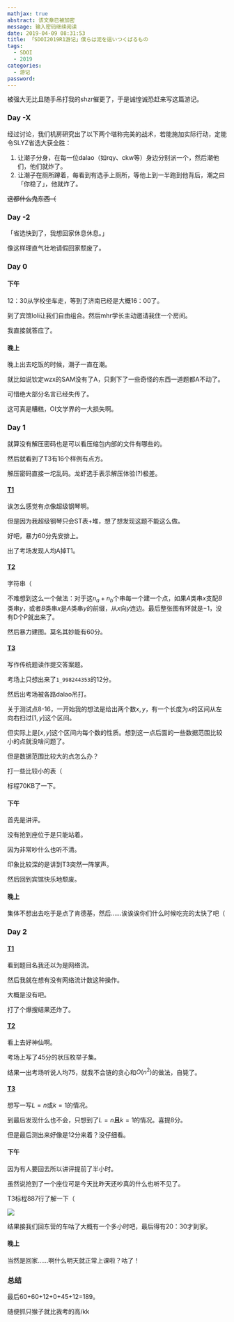 ```yaml
---
mathjax: true
abstract: 该文章已被加密
message: 输入密码继续阅读
date: 2019-04-09 08:31:53
title: 「SDOI2019R1游记」僕らは泥を這いつくばるもの
tags:
  - SDOI
  - 2019
categories:
  - 游记
password:
---
```

被强大无比且随手吊打我的shzr催更了，于是诚惶诚恐赶来写这篇游记。

<!-- more -->

### Day -X

经过讨论，我们机房研究出了以下两个堪称完美的战术，若能施加实际行动，定能令SLYZ省选大获全胜：

1. 让潮子分身，在每一位dalao（如rqy、ckw等）身边分别派一个，然后潮他们，他们就炸了。
2. 让潮子在厕所蹲着，每看到有选手上厕所，等他上到一半跑到他背后，潮之曰「你稳了」，他就炸了。

~~这都什么鬼东西（~~

### Day -2

「省选快到了，我想回家休息休息。」

像这样理直气壮地请假回家颓废了。

### Day 0

#### 下午

12：30从学校坐车走，等到了济南已经是大概16：00了。

到了宾馆loli让我们自由组合。然后mhr学长主动邀请我住一个房间。

我直接就答应了。

#### 晚上

晚上出去吃饭的时候，潮子一直在潮。

就比如说钦定wzx的SAM没有了A，只剩下了一些奇怪的东西一道题都A不动了。

可惜绝大部分名言已经失传了。

这可真是糟糕，OI文学界的一大损失啊。

### Day 1

就算没有解压密码也是可以看压缩包内部的文件有哪些的。

然后就看到了T3有16个样例有点方。

解压密码直接一坨乱码。龙虾选手表示解压体验(?)极差。

#### [T1](https://www.luogu.org/problemnew/show/P5283)

诶怎么感觉有点像超级钢琴啊。

但是因为我超级钢琴只会ST表+堆，想了想发现这题不能这么做。

好吧，暴力60分先安排上。

出了考场发现人均A掉T1。

#### [T2](https://www.luogu.org/problemnew/show/P5284)

字符串（

不难想到这么一个做法：对于这$n_{a}+n_{b}$个串每一个建一个点，如果$A$类串$x$支配$B$类串$y$，或者$B$类串$x$是$A$类串$y$的前缀，从$x$向$y$连边。最后整张图有环就是$-1$，没有D个P就出来了。

然后暴力建图。莫名其妙能有60分。

#### [T3](https://www.luogu.org/problemnew/show/P5285)

写作传统题读作提交答案题。

考场上只想出来了`1_998244353`的12分。

然后出考场被各路dalao吊打。

关于测试点8-16，一开始我的想法是给出两个数$x,y$，有一个长度为$x$的区间从左向右扫过$[1,y]$这个区间。

但实际上是$[x,y]$这个区间内每个数的性质。想到这一点后面的一些数据范围比较小的点就没啥问题了。

但是数据范围比较大的点怎么办？

打一些比较小的表（

标程70KB了一下。

#### 下午

首先是讲评。

没有抢到座位于是只能站着。

因为非常吵什么也听不清。

印象比较深的是讲到T3突然一阵掌声。

然后回到宾馆快乐地颓废。

#### 晚上

集体不想出去吃于是点了肯德基，然后……诶诶诶你们什么时候吃完的太快了吧（

### Day 2

#### [T1](https://www.luogu.org/problemnew/show/P5289)

看到题目名我还以为是网络流。

然后我就在想有没有网络流计数这种操作。

大概是没有吧。

打了个爆搜结果还炸了。

#### [T2](https://www.luogu.org/problemnew/show/P5290)

看上去好神仙啊。

考场上写了45分的状压枚举子集。

结果一出考场听说人均75，就我不会链的贪心和$O(n^{2})$的做法，自毙了。

#### [T3](https://www.luogu.org/problemnew/show/P5291)

想写一写$L=n$或$k=1$的情况。

到最后发现什么也不会，只想到了$L=n$__且__$k=1$的情况。喜提8分。

但是最后测出来好像是12分来着？没仔细看。

#### 下午

因为有人要回去所以讲评提前了半小时。

虽然说抢到了一个座位可是今天比昨天还吵真的什么也听不见了。

T3标程887行了解一下（

![](/images/TIM图片20190409113807.jpg)

结果接我们回东营的车咕了大概有一个多小时吧，最后得有20：30才到家。

#### 晚上

当然是回家……啊什么明天就正常上课啦？咕了！

### 总结

最后60+60+12+0+45+12=189。

随便抓只猴子就比我考的高/kk
